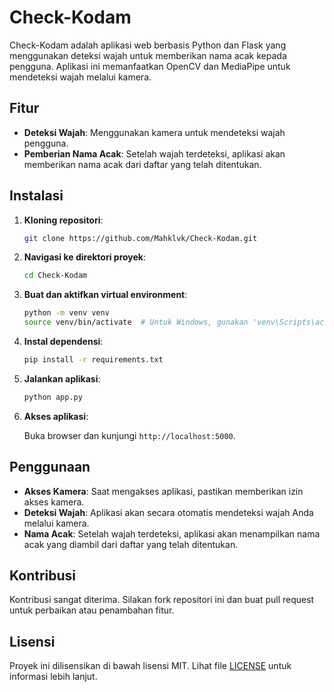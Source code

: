 # Check-Kodam

Check-Kodam adalah aplikasi web berbasis Python dan Flask yang menggunakan deteksi wajah untuk memberikan nama acak kepada pengguna. Aplikasi ini memanfaatkan OpenCV dan MediaPipe untuk mendeteksi wajah melalui kamera.

## Fitur

- **Deteksi Wajah**: Menggunakan kamera untuk mendeteksi wajah pengguna.
- **Pemberian Nama Acak**: Setelah wajah terdeteksi, aplikasi akan memberikan nama acak dari daftar yang telah ditentukan.

## Instalasi

1. **Kloning repositori**:

   ```bash
   git clone https://github.com/Mahklvk/Check-Kodam.git
   ```

2. **Navigasi ke direktori proyek**:

   ```bash
   cd Check-Kodam
   ```

3. **Buat dan aktifkan virtual environment**:

   ```bash
   python -m venv venv
   source venv/bin/activate  # Untuk Windows, gunakan 'venv\Scripts\activate'
   ```

4. **Instal dependensi**:

   ```bash
   pip install -r requirements.txt
   ```

5. **Jalankan aplikasi**:

   ```bash
   python app.py
   ```

6. **Akses aplikasi**:

   Buka browser dan kunjungi `http://localhost:5000`.

## Penggunaan

- **Akses Kamera**: Saat mengakses aplikasi, pastikan memberikan izin akses kamera.
- **Deteksi Wajah**: Aplikasi akan secara otomatis mendeteksi wajah Anda melalui kamera.
- **Nama Acak**: Setelah wajah terdeteksi, aplikasi akan menampilkan nama acak yang diambil dari daftar yang telah ditentukan.

## Kontribusi

Kontribusi sangat diterima. Silakan fork repositori ini dan buat pull request untuk perbaikan atau penambahan fitur.

## Lisensi

Proyek ini dilisensikan di bawah lisensi MIT. Lihat file [LICENSE](LICENSE) untuk informasi lebih lanjut.
